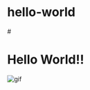 # hello-world
#<h1> Hello World!! </h1>
<img src="https://media.giphy.com/media/ywCcXG5QJN9fO/giphy.gif" alt="gif">

